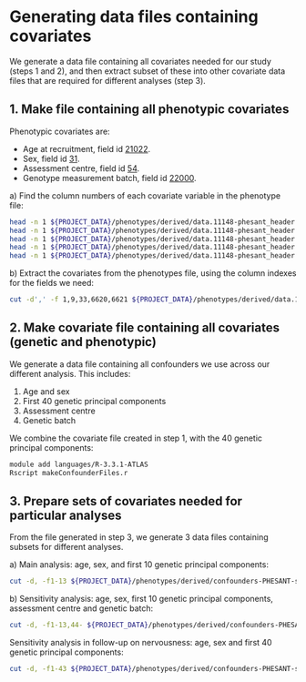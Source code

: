 

# Generating data files containing covariates

We generate a data file containing all covariates needed for our study (steps 1 and 2), 
and then extract subset of these into other covariate data files that are required for different analyses (step 3).


## 1. Make file containing all phenotypic covariates

Phenotypic covariates are:

- Age at recruitment, field id [21022](http://biobank.ctsu.ox.ac.uk/showcase/field.cgi?id=21022).
- Sex, field id [31](http://biobank.ctsu.ox.ac.uk/showcase/field.cgi?id=31).
- Assessment centre, field id [54](http://biobank.ctsu.ox.ac.uk/showcase/field.cgi?id=54).
- Genotype measurement batch, field id [22000](http://biobank.ctsu.ox.ac.uk/showcase/field.cgi?id=22000).

a) Find the column numbers of each covariate variable in the phenotype file:

```bash
head -n 1 ${PROJECT_DATA}/phenotypes/derived/data.11148-phesant_header.csv | sed 's/,/\n/g' | cat -n | grep 'eid'
head -n 1 ${PROJECT_DATA}/phenotypes/derived/data.11148-phesant_header.csv | sed 's/,/\n/g' | cat -n | grep 'x31_'
head -n 1 ${PROJECT_DATA}/phenotypes/derived/data.11148-phesant_header.csv | sed 's/,/\n/g' | cat -n | grep 'x21022_'
head -n 1 ${PROJECT_DATA}/phenotypes/derived/data.11148-phesant_header.csv | sed 's/,/\n/g' | cat -n | grep 'x54_'
head -n 1 ${PROJECT_DATA}/phenotypes/derived/data.11148-phesant_header.csv | sed 's/,/\n/g' | cat -n | grep 'x22000_'
```

b) Extract the covariates from the phenotypes file, using the column indexes for the fields we need:

```bash
cut -d',' -f 1,9,33,6620,6621 ${PROJECT_DATA}/phenotypes/derived/data.11148-phesant_header.csv > ${PROJECT_DATA}/phenotypes/derived/data.11148-phesant_header-confounders.csv
```


## 2. Make covariate file containing all covariates (genetic and phenotypic)

We generate a data file containing all confounders we use across our different analysis. This includes:

1. Age and sex
2. First 40 genetic principal components
3. Assessment centre
2. Genetic batch

We combine the covariate file created in step 1, with the 40 genetic principal components:

```bash
module add languages/R-3.3.1-ATLAS
Rscript makeConfounderFiles.r
```


## 3. Prepare sets of covariates needed for particular analyses

From the file generated in step 3, we generate 3 data files containing subsets for different analyses.

a)  Main analysis: age, sex, and first 10 genetic principal components:

```bash
cut -d, -f1-13 ${PROJECT_DATA}/phenotypes/derived/confounders-PHESANT-sensitivity-40pcs.csv > ${PROJECT_DATA}/phenotypes/derived/confounders-PHESANT-pcs.csv
```

b) Sensitivity analysis: age, sex, first 10 genetic principal components, assessment centre and genetic batch:

```bash
cut -d, -f1-13,44- ${PROJECT_DATA}/phenotypes/derived/confounders-PHESANT-sensitivity-40pcs.csv > ${PROJECT_DATA}/phenotypes/derived/confounders-PHESANT-sensitivity.csv
```

Sensitivity analysis in follow-up on nervousness: age, sex and first 40 genetic principal components:

```bash
cut -d, -f1-43 ${PROJECT_DATA}/phenotypes/derived/confounders-PHESANT-sensitivity-40pcs.csv > ${PROJECT_DATA}/phenotypes/derived/confounders-PHESANT-followup-pcs40.csv
```


